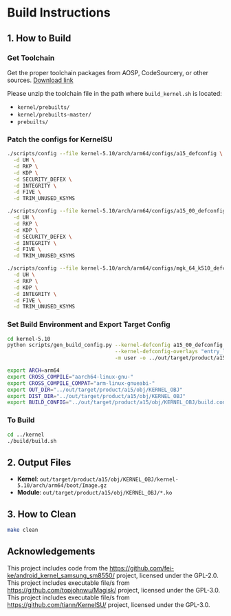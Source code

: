 # Build Instructions

## 1. How to Build

### Get Toolchain
Get the proper toolchain packages from AOSP, CodeSourcery, or other sources.
[Download link](https://opensource.samsung.com/uploadSearch?searchValue=toolchain)

Please unzip the toolchain file in the path where `build_kernel.sh` is located:
- `kernel/prebuilts/`
- `kernel/prebuilts-master/`
- `prebuilts/`

### Patch the configs for KernelSU
```bash
./scripts/config --file kernel-5.10/arch/arm64/configs/a15_defconfig \
  -d UH \
  -d RKP \
  -d KDP \
  -d SECURITY_DEFEX \
  -d INTEGRITY \
  -d FIVE \
  -d TRIM_UNUSED_KSYMS
```

```bash
./scripts/config --file kernel-5.10/arch/arm64/configs/a15_00_defconfig \
  -d UH \
  -d RKP \
  -d KDP \
  -d SECURITY_DEFEX \
  -d INTEGRITY \
  -d FIVE \
  -d TRIM_UNUSED_KSYMS
```

```bash
./scripts/config --file kernel-5.10/arch/arm64/configs/mgk_64_k510_defconfig \
  -d UH \
  -d RKP \
  -d KDP \
  -d INTEGRITY \
  -d FIVE \
  -d TRIM_UNUSED_KSYMS
```

### Set Build Environment and Export Target Config
```bash
cd kernel-5.10
python scripts/gen_build_config.py --kernel-defconfig a15_00_defconfig \
                                   --kernel-defconfig-overlays "entry_level.config" \
                                   -m user -o ../out/target/product/a15/obj/KERNEL_OBJ/build.config

export ARCH=arm64
export CROSS_COMPILE="aarch64-linux-gnu-"
export CROSS_COMPILE_COMPAT="arm-linux-gnueabi-"
export OUT_DIR="../out/target/product/a15/obj/KERNEL_OBJ"
export DIST_DIR="../out/target/product/a15/obj/KERNEL_OBJ"
export BUILD_CONFIG="../out/target/product/a15/obj/KERNEL_OBJ/build.config"
```

### To Build
```bash
cd ../kernel
./build/build.sh
```

## 2. Output Files
- **Kernel**: `out/target/product/a15/obj/KERNEL_OBJ/kernel-5.10/arch/arm64/boot/Image.gz`
- **Module**: `out/target/product/a15/obj/KERNEL_OBJ/*.ko`

## 3. How to Clean
```bash
make clean
```

## Acknowledgements

This project includes code from the https://github.com/fei-ke/android_kernel_samsung_sm8550/ project, licensed under the GPL-2.0.
This project includes executable file/s from https://github.com/topjohnwu/Magisk/ project, licensed under the GPL-3.0.
This project includes executable file/s from https://github.com/tiann/KernelSU/ project, licensed under the GPL-3.0.
